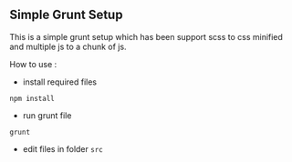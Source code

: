 ## Simple Grunt Setup

This is a simple grunt setup which has been support scss to css minified and multiple js to a chunk of js.

How to use :

- install required files
```
npm install
```
- run grunt file 
```
grunt
```
- edit files in folder `src`
